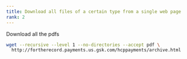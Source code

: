 ```yaml
---
title: Download all files of a certain type from a single web page
rank: 2
---
```




Download all the pdfs

~~~sh
wget --recursive --level 1 --no-directories --accept pdf \
  http://fortherecord.payments.us.gsk.com/hcppayments/archive.html
~~~

